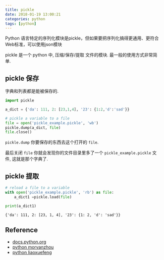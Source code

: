 ```yaml
---
title: pickle
date: 2018-01-19 13:00:21
categories: python
tags: [python]
---
```


Python 语言特定的序列化模块是pickle，但如果要把序列化搞得更通用、更符合Web标准，可以使用json模块

<!-- more -->

pickle 是一个 python 中, 压缩/保存/提取 文件的模块. 最一般的使用方式非常简单. 

## pickle 保存

字典和列表都是能被保存的.

```python
import pickle

a_dict = {'da': 111, 2: [23,1,4], '23': {1:2,'d':'sad'}}

# pickle a variable to a file
file = open('pickle_example.pickle', 'wb')
pickle.dump(a_dict, file)
file.close()
```

`pickle.dump` 你要保存的东西去这个打开的 `file`. 

最后关闭 `file` 你就会发现你的文件目录里多了一个 `pickle_example.pickle` 文件, 这就是那个字典了.

## pickle 提取


```python
# reload a file to a variable
with open('pickle_example.pickle', 'rb') as file:
    a_dict1 =pickle.load(file)

print(a_dict1)
```

    {'da': 111, 2: [23, 1, 4], '23': {1: 2, 'd': 'sad'}}

## Reference

- [docs.python.org][1]
- [python morvanzhou][2]
- [python liaoxuefeng][3]

[1]: https://docs.python.org/
[2]: https://morvanzhou.github.io/
[3]: https://www.liaoxuefeng.com/